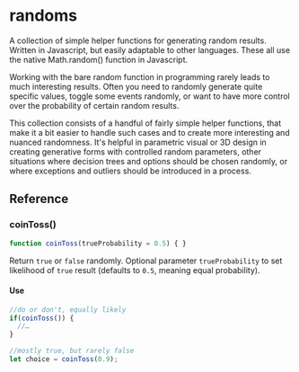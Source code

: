 # randoms
A collection of simple helper functions for generating random results. Written in Javascript, but easily adaptable to other languages. These all use the native Math.random() function in Javascript.

Working with the bare random function in programming rarely leads to much interesting results. Often you need to randomly generate quite specific values, toggle some events randomly, or want to have more control over the probability of certain random results.

This collection consists of a handful of fairly simple helper functions, that make it a bit easier to handle such cases and to create more interesting and nuanced randomness. It's helpful in parametric visual or 3D design in creating generative forms with controlled random parameters, other situations where decision trees and options should be chosen randomly, or where exceptions and outliers should be introduced in a process.

## Reference

### coinToss()
```javascript
function coinToss(trueProbability = 0.5) { }
```

Return `true` or `false` randomly. Optional parameter `trueProbability` to set likelihood of `true` result (defaults to `0.5`, meaning equal probability).

#### Use
```javascript
//do or don't, equally likely
if(coinToss()) {
  //…
}

//mostly true, but rarely false
let choice = coinToss(0.9);
```
